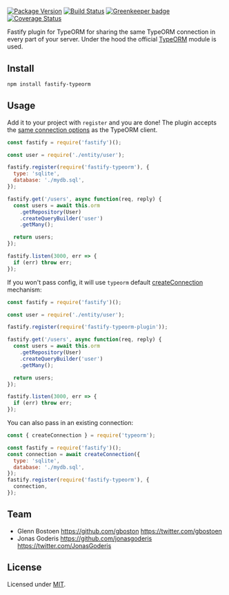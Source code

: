 # 


[![Package Version](https://img.shields.io/npm/v/fastify-typeorm.svg)](https://npm.im/fastify-typeorm)
[![Build Status](https://travis-ci.org/inthepocket/fastify-typeorm-plugin.svg?branch=master)](https://travis-ci.org/inthepocket/fastify-typeorm-plugin)
[![Greenkeeper badge](https://badges.greenkeeper.io/inthepocket/fastify-typeorm-plugin.svg)](https://greenkeeper.io/)
[![Coverage Status](https://coveralls.io/repos/github/inthepocket/fastify-typeorm-plugin/badge.svg?branch=master)](https://coveralls.io/github/inthepocket/fastify-typeorm-plugin?branch=master)

Fastify plugin for TypeORM for sharing the same TypeORM connection in every part of your server.
Under the hood the official [TypeORM](https://www.npmjs.com/package/typeorm) module is used.

## Install

```sh
npm install fastify-typeorm
```

## Usage

Add it to your project with `register` and you are done!
The plugin accepts the [same connection options](https://typeorm.io/#/connection-options) as the TypeORM client.

```js
const fastify = require('fastify')();

const user = require('./entity/user');

fastify.register(require('fastify-typeorm'), {
  type: 'sqlite',
  database: './mydb.sql',
});

fastify.get('/users', async function(req, reply) {
  const users = await this.orm
    .getRepository(User)
    .createQueryBuilder('user')
    .getMany();

  return users;
});

fastify.listen(3000, err => {
  if (err) throw err;
});
```

If you won't pass config, it will use `typeorm` default [createConnection](https://typeorm.io/#/connection/creating-a-new-connection) mechanism:

```js
const fastify = require('fastify')();

const user = require('./entity/user');

fastify.register(require('fastify-typeorm-plugin'));

fastify.get('/users', async function(req, reply) {
  const users = await this.orm
    .getRepository(User)
    .createQueryBuilder('user')
    .getMany();

  return users;
});

fastify.listen(3000, err => {
  if (err) throw err;
});
```

You can also pass in an existing connection:

```js
const { createConnection } = require('typeorm');

const fastify = require('fastify')();
const connection = await createConnection({
  type: 'sqlite',
  database: './mydb.sql',
});
fastify.register(require('fastify-typeorm'), {
  connection,
});
```

## Team

- Glenn Bostoen <https://github.com/gboston> <https://twitter.com/gbostoen>
- Jonas Goderis <https://github.com/jonasgoderis> <https://twitter.com/JonasGoderis>

## License

Licensed under [MIT](./LICENSE).
